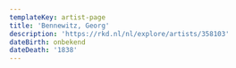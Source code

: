 ```yaml
---
templateKey: artist-page
title: 'Bennewitz, Georg'
description: 'https://rkd.nl/nl/explore/artists/358103'
dateBirth: onbekend
dateDeath: '1838'
---
```


